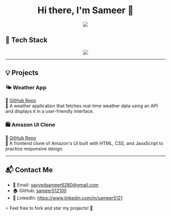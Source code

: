 <h1 align="center">Hi there, I'm Sameer 👋</h1>
<p align="center">
  <a href="https://github.com/sayyedsameer6280">
    <img src="https://readme-typing-svg.herokuapp.com?font=Fira+Code&weight=600&pause=1000&color=E65CFF&center=true&vCenter=true&width=435&lines=Software+Developer;Full-Stack+Web+Developer;Machine+Learning+Enthusiast;Passionate+about+AI+%26+Tech">
  </a>
</p>



## 🚀 **Tech Stack**
<p align="center">
  <img src="https://skillicons.dev/icons?i=cpp,js,react,nodejs,express,mongodb,html,css,git,github,python" />
</p>

---

## 💡 **Projects**
### 🌤️ Weather App  
🔗 [GitHub Repo](https://github.com/sameer512100/weather-app)  
📌 A weather application that fetches real-time weather data using an API and displays it in a user-friendly interface.

### 🛍️ Amazon UI Clone  
🔗 [GitHub Repo](https://github.com/sameer512100/Amazon-UI-Clone)  
📌 A frontend clone of Amazon's UI built with HTML, CSS, and JavaScript to practice responsive design.

---

## 📬 **Contact Me**
- 📧 Email: sayyedsameer6280@gmail.com  
- 🏠 GitHub: [sameer512100](https://github.com/sameer512100)  
- 💼 LinkedIn: https://www.linkedin.com/in/sameer5121

⭐ Feel free to fork and star my projects! 🚀
